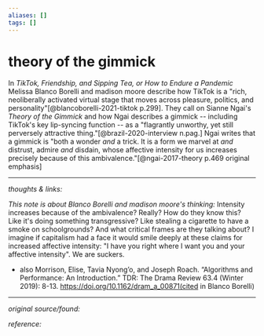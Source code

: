 ```yaml
---
aliases: []
tags: []
---
```


# theory of the gimmick

In _TikTok, Friendship, and Sipping Tea, or How to Endure a Pandemic_ Melissa Blanco Borelli and madison moore describe how TikTok is a "rich, neoliberally activated virtual stage that moves across pleasure, politics, and personality"[@blancoborelli-2021-tiktok p.299]. They call on Sianne Ngai's _Theory of the Gimmick_ and how Ngai describes a gimmick -- including TikTok's key lip-syncing function -- as a "flagrantly unworthy, yet still perversely attractive thing."[@brazil-2020-interview n.pag.] Ngai writes that a gimmick is "both a wonder _and_ a trick. It is a form we marvel at _and_ distrust, admire _and_ disdain, whose affective intensity for us increases precisely because of this ambivalence."[@ngai-2017-theory p.469 original emphasis]

---

_thoughts & links:_

_This note is about Blanco Borelli and madison moore's thinking:_ Intensity increases because of the ambivalence? Really? How do they know this? Like it's doing something transgressive? Like stealing a cigarette to have a smoke on schoolgrounds? And what critical frames are they talking about? I imagine if capitalism had a face it would smile deeply at these claims for increased affective intensity: "I have you right where I want you and your affective intensity". We are suckers.

- also Morrison, Elise, Tavia Nyong’o, and Joseph Roach. “Algorithms and Performance: An Introduction.” TDR: The Drama Review 63.4 (Winter 2019): 8-13. https://doi.org/10.1162/dram_a_00871(cited in Blanco Borelli)

---

_original source/found:_ 

_reference:_ 
